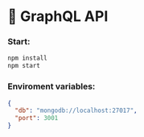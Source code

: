 # 🚀   GraphQL API

### Start:
```bash
npm install
npm start
```

### Enviroment variables:

```json
{
  "db": "mongodb://localhost:27017",
  "port": 3001
}
```

